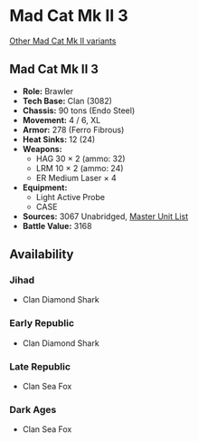 # Mad Cat Mk II 3

[Other Mad Cat Mk II variants](../mad_cat_mk_ii.md)

## Mad Cat Mk II 3
- **Role:** Brawler
- **Tech Base:** Clan (3082)
- **Chassis:** 90 tons (Endo Steel)
- **Movement:** 4 / 6, XL
- **Armor:** 278 (Ferro Fibrous)
- **Heat Sinks:** 12 (24)
- **Weapons:**
  - HAG 30 × 2 (ammo: 32)
  - LRM 10 × 2 (ammo: 24)
  - ER Medium Laser × 4
- **Equipment:**
  - Light Active Probe
  - CASE
- **Sources:** 3067 Unabridged, [Master Unit List](http://masterunitlist.info/Unit/Details/5716/mad-cat-mk-ii-3)
- **Battle Value:** 3168

## Availability

### Jihad
- Clan Diamond Shark

### Early Republic
- Clan Diamond Shark

### Late Republic
- Clan Sea Fox

### Dark Ages
- Clan Sea Fox

